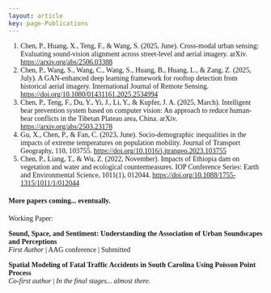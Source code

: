 ```yaml
---
layout: article
key: page-Publications
---
```


<style>
    body {
        font-family: "Times New Roman", Times, serif;
    }
    .publication-title {
        font-weight: bold;
    }
    .publication-authors {
        font-style: italic;
    }
    .publication-date {
        font-style: normal;
    }
</style>

1. Chen, P., Huang, X., Teng, F., & Wang, S. (2025, June). Cross-modal urban sensing: Evaluating sound-vision alignment across street-level and aerial imagery. arXiv. https://arxiv.org/abs/2506.03388
2. Chen, P., Wang, S., Wang, C., Wang, S., Huang, B., Huang, L., & Zang, Z. (2025, July). A GAN-enhanced deep learning framework for rooftop detection from historical aerial imagery. International Journal of Remote Sensing. https://doi.org/10.1080/01431161.2025.2534994
3. Chen, P., Teng, F., Du, Y., Yi, J., Li, Y., & Kupfer, J. A. (2025, March). Intelligent bear prevention system based on computer vision: An approach to reduce human-bear conflicts in the Tibetan Plateau area, China. arXiv. https://arxiv.org/abs/2503.23178
4. Gu, X., Chen, P., & Fan, C. (2023, June). Socio-demographic inequalities in the impacts of extreme temperatures on population mobility. Journal of Transport Geography, 110, 103755. https://doi.org/10.1016/j.jtrangeo.2023.103755
5. Chen, P., Liang, T., & Wu, Z. (2022, November). Impacts of Ethiopia dam on vegetation and water and ecological countermeasures. IOP Conference Series: Earth and Environmental Science, 1011(1), 012044. https://doi.org/10.1088/1755-1315/1011/1/012044


#### More papers coming... eventually.


Working Paper:

<span  class="publication-title">Sound, Space, and Sentiment: Understanding the Association of Urban Soundscapes and Perceptions</span> <br>
*First Author* | AAG conference | Submitted

<span class="publication-title">Spatial Modeling of Fatal Traffic Accidents in South Carolina Using Poisson Point Process</span>  <br>
*Co-first author* | *In the final stages... almost there.*

